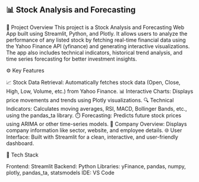 ## 📊 Stock Analysis and Forecasting
📝 Project Overview
This project is a Stock Analysis and Forecasting Web App built using Streamlit, Python, and Plotly.
It allows users to analyze the performance of any listed stock by fetching real-time financial data using the Yahoo Finance API (yfinance) and generating interactive visualizations.
The app also includes technical indicators, historical trend analysis, and time series forecasting for better investment insights.

⚙️ Key Features

📈 Stock Data Retrieval: Automatically fetches stock data (Open, Close, High, Low, Volume, etc.) from Yahoo Finance.
📊 Interactive Charts: Displays price movements and trends using Plotly visualizations.
🔍 Technical Indicators: Calculates moving averages, RSI, MACD, Bollinger Bands, etc., using the pandas_ta library.
⏱️ Forecasting: Predicts future stock prices using ARIMA or other time-series models.
📑 Company Overview: Displays company information like sector, website, and employee details.
🌐 User Interface: Built with Streamlit for a clean, interactive, and user-friendly dashboard.

🧠 Tech Stack

Frontend: Streamlit
Backend: Python
Libraries: yFinance, pandas, numpy, plotly, pandas_ta, statsmodels
IDE:  VS Code
